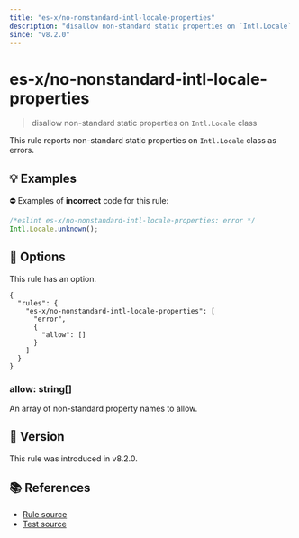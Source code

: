 ```yaml
---
title: "es-x/no-nonstandard-intl-locale-properties"
description: "disallow non-standard static properties on `Intl.Locale` class"
since: "v8.2.0"
---
```


# es-x/no-nonstandard-intl-locale-properties
> disallow non-standard static properties on `Intl.Locale` class

This rule reports non-standard static properties on `Intl.Locale` class as errors.

## 💡 Examples

⛔ Examples of **incorrect** code for this rule:

<eslint-playground type="bad">

```js
/*eslint es-x/no-nonstandard-intl-locale-properties: error */
Intl.Locale.unknown();
```

</eslint-playground>

## 🔧 Options

This rule has an option.

```jsonc
{
  "rules": {
    "es-x/no-nonstandard-intl-locale-properties": [
      "error",
      {
        "allow": []
      }
    ]
  }
}
```

### allow: string[]

An array of non-standard property names to allow.

## 🚀 Version

This rule was introduced in v8.2.0.

## 📚 References

- [Rule source](https://github.com/eslint-community/eslint-plugin-es-x/blob/master/lib/rules/no-nonstandard-intl-locale-properties.js)
- [Test source](https://github.com/eslint-community/eslint-plugin-es-x/blob/master/tests/lib/rules/no-nonstandard-intl-locale-properties.js)
